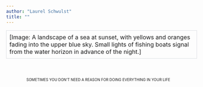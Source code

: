 ```yaml
---
author: "Laurel Schwulst"
title: ""
---
```


<div style="border: 1px solid #dadce0; padding: 0.5rem; font-size: 1rem; max-width: var(--main-content-width); height: calc(var(--main-content-width) * .75); width: 100%; margin-bottom: 3rem;">[Image: A landscape of a sea at sunset, with yellows and oranges fading into the upper blue sky. Small lights of fishing boats signal from the water horizon in advance of the night.]</div>

<div style="max-width: none; text-align: center"><span style="font-variant-caps: all-small-caps;">
SOMETIMES YOU DON’T NEED A REASON FOR DOING EVERYTHING IN YOUR LIFE</span></div>
